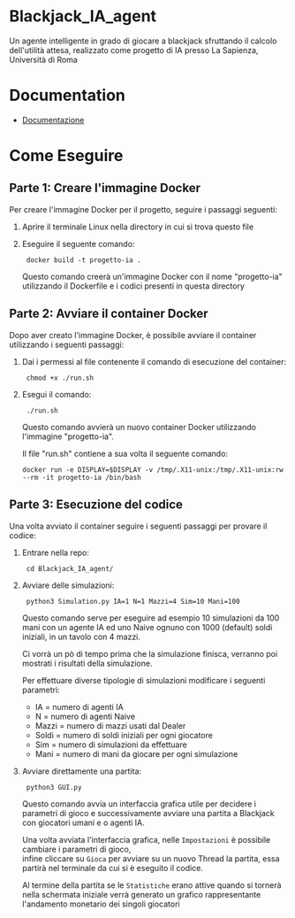 # Blackjack_IA_agent
Un agente intelligente in grado di giocare a blackjack sfruttando il calcolo dell'utilità attesa, realizzato come progetto di IA presso La Sapienza, Università di Roma

# Documentation

- [Documentazione](documentazione/documentation.md)

# Come Eseguire

## Parte 1: Creare l'immagine Docker

Per creare l'immagine Docker per il progetto, seguire i passaggi seguenti:

1. Aprire il terminale Linux nella directory in cui si trova questo file
2. Eseguire il seguente comando:

        docker build -t progetto-ia .
   
    Questo comando creerà un'immagine Docker con il nome "progetto-ia" utilizzando il Dockerfile e i codici presenti in questa directory

## Parte 2: Avviare il container Docker

Dopo aver creato l'immagine Docker, è possibile avviare il container utilizzando i seguenti passaggi:

1. Dai i permessi al file contenente il comando di esecuzione del container:

        chmod +x ./run.sh

2. Esegui il comando:

        ./run.sh

    Questo comando avvierà un nuovo container Docker utilizzando l'immagine "progetto-ia".

    Il file "run.sh" contiene a sua volta il seguente comando:
   
    `docker run -e DISPLAY=$DISPLAY -v /tmp/.X11-unix:/tmp/.X11-unix:rw --rm -it progetto-ia /bin/bash`

## Parte 3: Esecuzione del codice

Una volta avviato il container seguire i seguenti passaggi per provare il codice:

1. Entrare nella repo:

        cd Blackjack_IA_agent/
    
2. Avviare delle simulazioni:

        python3 Simulation.py IA=1 N=1 Mazzi=4 Sim=10 Mani=100

    Questo comando serve per eseguire ad esempio 10 simulazioni da 100 mani con un agente IA ed uno Naive ognuno con 1000 (default) soldi iniziali, in un tavolo con 4 mazzi.

    Ci vorrà un pò di tempo prima che la simulazione finisca,
    verranno poi mostrati i risultati della simulazione.
   
    Per effettuare diverse tipologie di simulazioni modificare i seguenti parametri:
    - IA = numero di agenti IA
    - N = numero di agenti Naive
    - Mazzi = numero di mazzi usati dal Dealer
    - Soldi = numero di soldi iniziali per ogni giocatore
    - Sim = numero di simulazioni da effettuare
    - Mani = numero di mani da giocare per ogni simulazione
   

3. Avviare direttamente una partita:

        python3 GUI.py

    Questo comando avvia un interfaccia grafica utile per decidere i parametri di gioco e successivamente avviare una partita a Blackjack con giocatori umani e o agenti IA.
    
    Una volta avviata l'interfaccia grafica, nelle `Impostazioni` è possibile cambiare i parametri di gioco,  
    infine cliccare su `Gioca` per avviare su un nuovo Thread la partita, essa partirà nel terminale da cui si è eseguito il codice.

    Al termine della partita se le `Statistiche` erano attive quando si tornerà nella schermata iniziale verrà generato un grafico rappresentante l'andamento monetario dei singoli giocatori 
